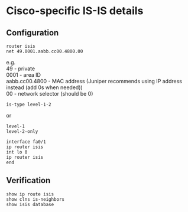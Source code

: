 # Cisco-specific IS-IS details

## Configuration
```
router isis
net 49.0001.aabb.cc00.4800.00
```

e.g.  
    49 - private  
    0001 - area ID  
    aabb.cc00.4800 - MAC address (Juniper recommends using IP address instead (add 0s when needed))  
    00 - network selector (should be 0)  

```
is-type level-1-2
```

or
```
level-1
level-2-only
```

```
interface fa0/1
ip router isis
int lo 0
ip router isis
end
```

## Verification
```
show ip route isis
show clns is-neighbors
show isis database
```
